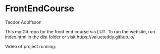 # FrontEndCourse
Teodor Adolfsson

This my Git repo for the front end course via LUT. To run the website, run index.html in the dist folder or visit https://valueteddy.github.io/ 

Video of project running: 